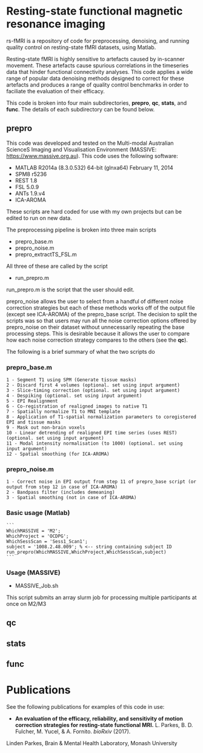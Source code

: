 # Resting-state functional magnetic resonance imaging
rs-fMRI is a repository of code for preprocessing, denoising, and running quality control on resting-state fMRI datasets, using Matlab.

Resting-state fMRI is highly sensitive to artefacts caused by in-scanner movement. These artefacts cause spurious correlations in the timeseries data that hinder functional connectivity analyses. This code applies a wide range of popular data denoising methods designed to correct for these artefacts and produces a range of quality control benchmarks in order to faciliate the evaluation of their efficacy.

This code is broken into four main subdirectories, **prepro**, **qc**, **stats**, and **func**. 
The details of each subdirectory can be found below.

## prepro

This code was developed and tested on the Multi-modal Australian ScienceS Imaging and Visualisation Environment (MASSIVE: https://www.massive.org.au).
This code uses the following software:
- MATLAB R2014a (8.3.0.532) 64-bit (glnxa64) February 11, 2014
- SPM8 r5236
- REST 1.8
- FSL 5.0.9
- ANTs 1.9.v4
- ICA-AROMA

These scripts are hard coded for use with my own projects but can be edited to run on new data.

The preprocessing pipeline is broken into three main scripts
- prepro_base.m
- prepro_noise.m
- prepro_extractTS_FSL.m

All three of these are called by the script
- run_prepro.m

run_prepro.m is the script that the user should edit.

prepro_noise allows the user to select from a handful of different noise correction
strategies but each of these methods works off of the output file (except see ICA-AROMA) of the prepro_base script.
The decision to split the scripts was so that users may run all the noise correction options offered
by prepro_noise on their dataset without unnecessarily repeating the base processing steps.
This is desirable because it allows the user to compare how each noise correction strategy compares to the others (see the **qc**).

The following is a brief summary of what the two scripts do

### prepro_base.m
	1 - Segment T1 using SPM (Generate tissue masks)
	2 - Discard first 4 volumes (optional. set using input argument)
	3 - Slice-timing correction (optional. set using input argument)
	4 - Despiking (optional. set using input argument)
	5 - EPI Realignment
	6 - Co-registration of realigned images to native T1
	7 - Spatially normalize T1 to MNI template
	8 - Application of T1-spatial normalization parameters to coregistered EPI and tissue masks
	9 - Mask out non-brain voxels
	10 - Linear detrending of realigned EPI time series (uses REST) (optional. set using input argument)
	11 - Modal intensity normalisation (to 1000) (optional. set using input argument)
	12 - Spatial smoothing (for ICA-AROMA)

### prepro_noise.m
	1 - Correct noise in EPI output from step 11 of prepro_base script (or output from step 12 in case of ICA-AROMA)
	2 - Bandpass filter (includes demeaning)
	3 - Spatial smoothing (not in case of ICA-AROMA)	
	
### Basic usage (Matlab)
	```
	WhichMASSIVE = 'M2';
	WhichProject = 'OCDPG';
	WhichSessScan = 'Sess1_Scan1';
	subject = '1008.2.48.009'; % <-- string containing subject ID
	run_prepro(WhichMASSIVE,WhichProject,WhichSessScan,subject)
	```
	
### Usage (MASSIVE)
- MASSIVE_Job.sh

This script submits an array slurm job for processing multiple participants at once on M2/M3

## qc

## stats

## func

# Publications
See the following publications for examples of this code in use:
- **An evaluation of the efficacy, reliability, and sensitivity of motion correction strategies for resting-state functional MRI.** L. Parkes, B. D. Fulcher, M. Yucel, & A. Fornito. *bioRxiv* (2017).

Linden Parkes, Brain & Mental Health Laboratory, Monash University